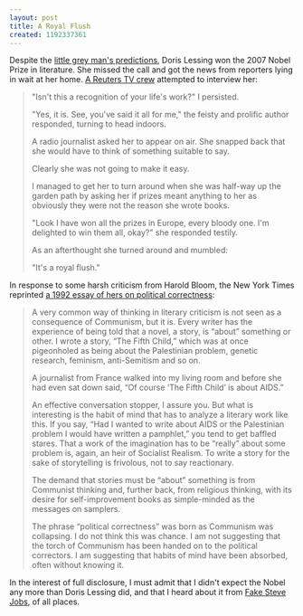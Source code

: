 ```yaml
---
layout: post
title: A Royal Flush
created: 1192337361
---
```

Despite the [little grey man's predictions](/node/343), Doris Lessing won the 2007 Nobel Prize in literature.  She missed the call and got the news from reporters lying in wait at her home.  [A Reuters TV crew](http://www.reuters.com/article/reutersEdge/idUSL1363610220071014?pageNumber=1&sp=true) attempted to interview her:

> "Isn't this a recognition of your life's work?" I persisted.
> 
> "Yes, it is. See, you've said it all for me," the feisty and prolific author responded, turning to head indoors.<!--break-->
>
> A radio journalist asked her to appear on air. She snapped back that she would have to think of something suitable to say.
>
> Clearly she was not going to make it easy.
>
> I managed to get her to turn around when she was half-way up the garden path by asking her if prizes meant anything to her as obviously they were not the reason she wrote books.
>
> "Look I have won all the prizes in Europe, every bloody one. I'm delighted to win them all, okay?" she responded testily.
>
> As an afterthought she turned around and mumbled:
>
>"It's a royal flush."

In response to some harsh criticism from Harold Bloom, the
New York Times reprinted [a 1992 essay of hers on political correctness](http://www.nytimes.com/2007/10/13/opinion/13lessing.html?_r=2&oref=slogin&oref=slogin):

> A very common way of thinking in literary criticism is not seen as a consequence of Communism, but it is. Every writer has the experience of being told that a novel, a story, is “about” something or other. I wrote a story, “The Fifth Child,” which was at once pigeonholed as being about the Palestinian problem, genetic research, feminism, anti-Semitism and so on.
>
> A journalist from France walked into my living room and before she had even sat down said, “Of course ‘The Fifth Child’ is about AIDS.”
>
> An effective conversation stopper, I assure you. But what is interesting is the habit of mind that has to analyze a literary work like this. If you say, “Had I wanted to write about AIDS or the Palestinian problem I would have written a pamphlet,” you tend to get baffled stares. That a work of the imagination has to be “really” about some problem is, again, an heir of Socialist Realism. To write a story for the sake of storytelling is frivolous, not to say reactionary.
>
> The demand that stories must be “about” something is from Communist thinking and, further back, from religious thinking, with its desire for self-improvement books as simple-minded as the messages on samplers.
>
> The phrase “political correctness” was born as Communism was collapsing. I do not think this was chance. I am not suggesting that the torch of Communism has been handed on to the political correctors. I am suggesting that habits of mind have been absorbed, often without knowing it.

In the interest of full disclosure, I must admit that I didn't expect the Nobel any more than Doris Lessing did, and that I heard about it from [Fake Steve Jobs](http://fakesteve.blogspot.com/2007/10/doris-lessing-on-political-correctness.html), of all places.
